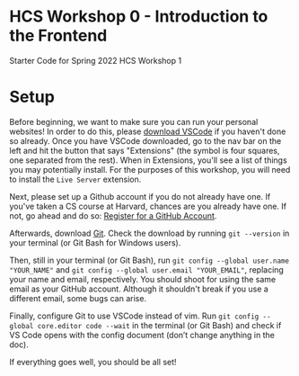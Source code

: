 # HCS Workshop 0 - Introduction to the Frontend
Starter Code for Spring 2022 HCS Workshop 1

# Setup
Before beginning, we want to make sure you can run your personal websites! In order to do this, please [download VSCode](https://code.visualstudio.com/Download) if you haven't done so already. Once you have VSCode downloaded, go to the nav bar on the left and hit the button that says "Extensions" (the symbol is four squares, one separated from the rest). When in Extensions, you'll see a list of things you may potentially install. For the purposes of this workshop, you will need to install the ```Live Server``` extension.

Next, please set up a Github account if you do not already have one. If you've taken a CS course at Harvard, chances are you already have one. If not, go ahead and do so: [Register for a GitHub Account](https://github.com/signup?ref_cta=Sign+up&ref_loc=header+logged+out&ref_page=%2F&source=header-home). 

Afterwards, download [Git](https://git-scm.com/downloads). Check the download by running ```git --version``` in your terminal (or Git Bash for Windows users). 

Then, still in your terminal (or Git Bash), run ```git config --global user.name "YOUR_NAME"``` and ```git config --global user.email "YOUR_EMAIL"```, replacing your name and email, respectively. You should shoot for using the same email as your GitHub account. Although it shouldn't break if you use a different email, some bugs can arise. 

Finally, configure Git to use VSCode instead of vim. Run ```git config --global core.editor code --wait``` in the terminal (or Git Bash) and check if VS Code opens with the config document (don’t change anything in the doc).

If everything goes well, you should be all set!
